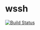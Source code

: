 # wssh

[![Build Status](https://travis-ci.org/lanseyujie/wssh.svg?branch=master)](https://travis-ci.org/lanseyujie/wssh)
